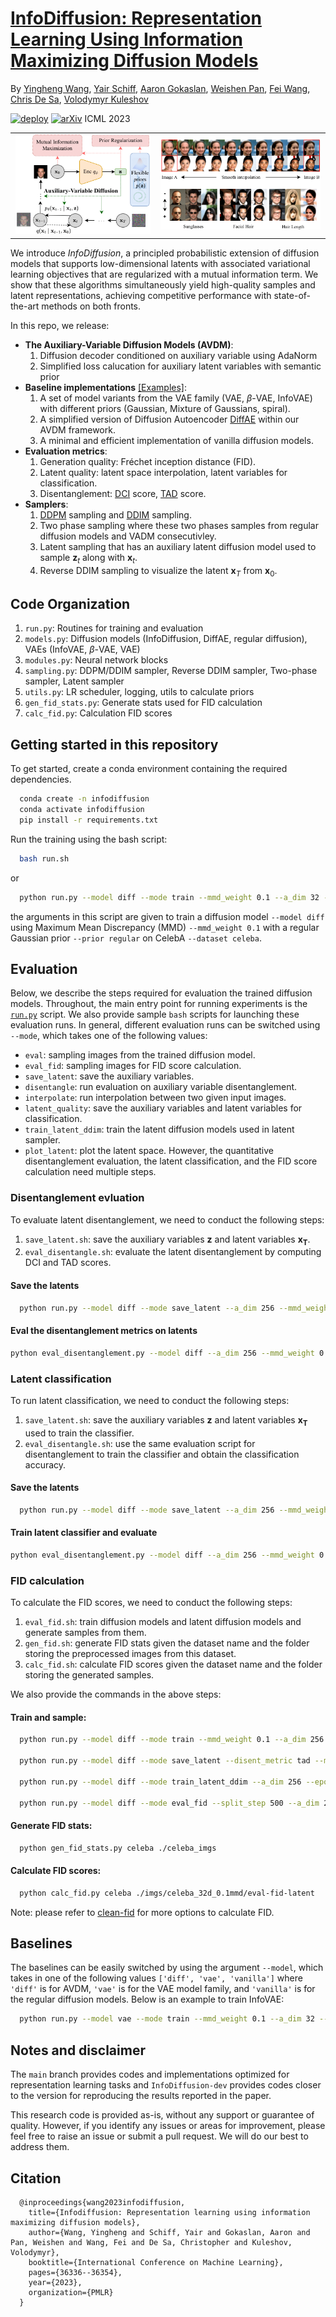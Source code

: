 # [InfoDiffusion: Representation Learning Using Information Maximizing Diffusion Models](https://arxiv.org/abs/2306.08757)
By [Yingheng Wang](https://isjakewong.github.io/), [Yair Schiff](https://yair-schiff.github.io), [Aaron Gokaslan](https://skylion007.github.io), [Weishen Pan](https://vivo.weill.cornell.edu/display/cwid-wep4001),
[Fei Wang](https://wcm-wanglab.github.io/), [Chris De Sa](https://www.cs.cornell.edu/~cdesa/), [Volodymyr Kuleshov](https://www.cs.cornell.edu/~kuleshov/)

[![deploy](https://img.shields.io/badge/Blog%20%20-8A2BE2)](https://isjakewong.github.io/infodiffusion-page/)
[![arXiv](https://img.shields.io/badge/arXiv-2406.07524-red.svg)](https://arxiv.org/abs/2306.08757)
ICML 2023

<table>
  <tr>
    <td align="center">
      <img src="flowchart.drawio-1.png" width="99%">
    </td>
    <td align="center">
      <img src="graphicalabstract.drawio_v2-1.png" width="99%">
    </td>
  </tr>
</table>

We introduce *InfoDiffusion*, a principled probabilistic extension of diffusion models that supports low-dimensional latents with associated variational learning objectives that are regularized with a mutual information term. We show that these algorithms simultaneously yield high-quality samples and latent representations, achieving competitive performance with state-of-the-art methods on both fronts.


In this repo, we release:
* **The Auxiliary-Variable Diffusion Models (AVDM)**:
  1. Diffusion decoder conditioned on auxiliary variable using AdaNorm
  2. Simplified loss calucation for auxiliary latent variables with semantic prior
* **Baseline implementations** [[Examples]](#baselines):
  1. A set of model variants from the VAE family (VAE, $\beta$-VAE, InfoVAE) with different priors (Gaussian, Mixture of Gaussians, spiral).
  2. A simplified version of Diffusion Autoencoder [DiffAE](https://arxiv.org/abs/2111.15640) within our AVDM framework.
  3. A minimal and efficient implementation of vanilla diffusion models.
* **Evaluation metrics**:
  1. Generation quality: Fréchet inception distance (FID).
  2. Latent quality: latent space interpolation, latent variables for classification.
  3. Disentanglement: [DCI](https://openreview.net/forum?id=By-7dz-AZ) score, [TAD](https://link.springer.com/chapter/10.1007/978-3-031-19812-0_3) score.
* **Samplers**:
  1. [DDPM](https://proceedings.neurips.cc/paper/2020/hash/4c5bcfec8584af0d967f1ab10179ca4b-Abstract.html) sampling and [DDIM](https://arxiv.org/abs/2010.02502) sampling.
  2. Two phase sampling where these two phases samples from regular diffusion models and VADM consecutivley.
  3. Latent sampling that has an auxiliary latent diffusion model used to sample $\mathbf{z}_t$ along with $\mathbf{x}_t$.
  4. Reverse DDIM sampling to visualize the latent $\mathbf{x}_T$ from $\mathbf{x}_0$.

<a name="code-organization"></a>
## Code Organization
1. ```run.py```: Routines for training and evaluation
2. ```models.py```: Diffusion models (InfoDiffusion, DiffAE, regular diffusion), VAEs (InfoVAE, $\beta$-VAE, VAE)
3. ```modules.py```: Neural network blocks
4. ```sampling.py```: DDPM/DDIM sampler, Reverse DDIM sampler, Two-phase sampler, Latent sampler
5. ```utils.py```: LR scheduler, logging, utils to calculate priors
7. ```gen_fid_stats.py```: Generate stats used for FID calculation
8. ```calc_fid.py```: Calculation FID scores


<a name="getting_started"></a>

## Getting started in this repository

To get started, create a conda environment containing the required dependencies.

```bash
  conda create -n infodiffusion
  conda activate infodiffusion
  pip install -r requirements.txt
```

Run the training using the bash script:
```bash
  bash run.sh
```
or
```bash
  python run.py --model diff --mode train --mmd_weight 0.1 --a_dim 32 --epochs 50 --dataset celeba --batch_size 32 --save_epochs 5 --deterministic --prior regular --r_seed 64 
```
the arguments in this script are given to train a diffusion model `--model diff` using Maximum Mean Discrepancy (MMD) `--mmd_weight 0.1` with a regular Gaussian prior `--prior regular` on CelebA `--dataset celeba`.


## Evaluation

Below, we describe the steps required for evaluation the trained diffusion models.
Throughout, the main entry point for running experiments is the [`run.py`](./run.py) script.
We also provide sample `bash` scripts for launching these evaluation runs.
In general, different evaluation runs can be switched using `--mode`, which takes one of the following values:
* `eval`: sampling images from the trained diffusion model.
* `eval_fid`: sampling images for FID score calculation.
* `save_latent`: save the auxiliary variables.
* `disentangle`: run evaluation on auxiliary variable disentanglement.
* `interpolate`: run interpolation between two given input images.
* `latent_quality`: save the auxiliary variables and latent variables for classification.
* `train_latent_ddim`: train the latent diffusion models used in latent sampler.
* `plot_latent`: plot the latent space.
However, the quantitative disentanglement evaluation, the latent classification, and the FID score calculation need multiple steps.

### Disentanglement evluation 
To evaluate latent disentanglement, we need to conduct the following steps:
1. ```save_latent.sh```: save the auxiliary variables $\mathbf{z}$ and latent variables $\mathbf{x_T}$.
2. ```eval_disentangle.sh```: evaluate the latent disentanglement by computing DCI and TAD scores.

#### Save the latents
```bash
  python run.py --model diff --mode save_latent --a_dim 256 --mmd_weight 0.1 --epochs 50 --dataset celeba --sampling_number 16 --deterministic --prior regular --r_seed 64
```

#### Eval the disentanglement metrics on latents
```bash
python eval_disentanglement.py --model diff --a_dim 256 --mmd_weight 0.1 --epochs 50 --dataset celeba --sampling_number 16 --deterministic --prior regular --r_seed 64
```

### Latent classification
To run latent classification, we need to conduct the following steps:
1. ```save_latent.sh```: save the auxiliary variables $\mathbf{z}$ and latent variables $\mathbf{x_T}$ used to train the classifier.
2. ```eval_disentangle.sh```: use the same evaluation script for disentanglement to train the classifier and obtain the classification accuracy.

#### Save the latents
```bash
  python run.py --model diff --mode save_latent --a_dim 256 --mmd_weight 0.1 --epochs 50 --dataset celeba --sampling_number 16 --deterministic --prior regular --r_seed 64
```

#### Train latent classifier and evaluate
```bash
python eval_disentanglement.py --model diff --a_dim 256 --mmd_weight 0.1 --epochs 50 --dataset celeba --sampling_number 16 --deterministic --prior regular --r_seed 64
```

### FID calculation
<a name="FID-calc"></a>
To calculate the FID scores, we need to conduct the following steps:
1. ```eval_fid.sh```: train diffusion models and latent diffusion models and generate samples from them.
2. ```gen_fid.sh```: generate FID stats given the dataset name and the folder storing the preprocessed images from this dataset.
3. ```calc_fid.sh```: calculate FID scores given the dataset name and the folder storing the generated samples.

We also provide the commands in the above steps:
#### Train and sample:
```bash
  python run.py --model diff --mode train --mmd_weight 0.1 --a_dim 256 --epochs 50 --dataset celeba --batch_size 32 --save_epochs 5 --deterministic --prior regular --r_seed 64 

  python run.py --model diff --mode save_latent --disent_metric tad --mmd_weight 0.1 --a_dim 256 --epochs 50 --dataset celeba --deterministic --prior regular --r_seed 64

  python run.py --model diff --mode train_latent_ddim --a_dim 256 --epochs 50 --mmd_weight 0.1 --dataset celeba --deterministic --save_epoch 10 --prior regular --r_seed 64

  python run.py --model diff --mode eval_fid --split_step 500 --a_dim 256 --batch_size 256 --mmd_weight 0.1 --sampling_number 10000 --epochs 50 --dataset celeba --is_latent --prior regular --r_seed 64
```

#### Generate FID stats:
```bash
  python gen_fid_stats.py celeba ./celeba_imgs
```

#### Calculate FID scores:
```bash
  python calc_fid.py celeba ./imgs/celeba_32d_0.1mmd/eval-fid-latent
```

Note: please refer to [clean-fid](https://github.com/GaParmar/clean-fid) for more options to calculate FID.

## Baselines
<a name="baselines"></a>

The baselines can be easily switched by using the argument `--model`, which takes in one of the following values `['diff', 'vae', 'vanilla']` where `'diff'` is for AVDM, `'vae'` is for the VAE model family, and `'vanilla'` is for the regular diffusion models. Below is an example to train InfoVAE:
```bash
  python run.py --model vae --mode train --mmd_weight 0.1 --a_dim 32 --epochs 50 --dataset celeba --batch_size 32 --save_epochs 5 --prior regular --r_seed 64 
```

## Notes and disclaimer
The ```main``` branch provides codes and implementations optimized for representation learning tasks and ```InfoDiffusion-dev``` provides codes closer to the version for reproducing the results reported in the paper.

This research code is provided as-is, without any support or guarantee of quality. However, if you identify any issues or areas for improvement, please feel free to raise an issue or submit a pull request. We will do our best to address them.

## Citation
```
  @inproceedings{wang2023infodiffusion,
    title={Infodiffusion: Representation learning using information maximizing diffusion models},
    author={Wang, Yingheng and Schiff, Yair and Gokaslan, Aaron and Pan, Weishen and Wang, Fei and De Sa, Christopher and Kuleshov, Volodymyr},
    booktitle={International Conference on Machine Learning},
    pages={36336--36354},
    year={2023},
    organization={PMLR}
  }
```

